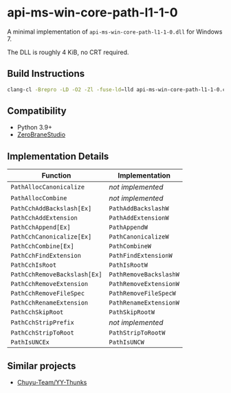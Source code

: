 # api-ms-win-core-path-l1-1-0

A minimal implementation of `api-ms-win-core-path-l1-1-0.dll` for Windows 7.

The DLL is roughly 4 KiB, no CRT required.

## Build Instructions

```bash
clang-cl -Brepro -LD -O2 -Zl -fuse-ld=lld api-ms-win-core-path-l1-1-0.c -link -def:api-ms-win-core-path-l1-1-0.def -noimplib shlwapi.lib
```

## Compatibility

- Python 3.9+
- [ZeroBraneStudio](https://github.com/OneLuaPro)

## Implementation Details

| Function                     | Implementation         |
| ---------------------------- | ---------------------- |
| `PathAllocCanonicalize`      | *not implemented*      |
| `PathAllocCombine`           | *not implemented*      |
| `PathCchAddBackslash[Ex]`    | `PathAddBackslashW`    |
| `PathCchAddExtension`        | `PathAddExtensionW`    |
| `PathCchAppend[Ex]`          | `PathAppendW`          |
| `PathCchCanonicalize[Ex]`    | `PathCanonicalizeW`    |
| `PathCchCombine[Ex]`         | `PathCombineW`         |
| `PathCchFindExtension`       | `PathFindExtensionW`   |
| `PathCchIsRoot`              | `PathIsRootW`          |
| `PathCchRemoveBackslash[Ex]` | `PathRemoveBackslashW` |
| `PathCchRemoveExtension`     | `PathRemoveExtensionW` |
| `PathCchRemoveFileSpec`      | `PathRemoveFileSpecW`  |
| `PathCchRenameExtension`     | `PathRenameExtensionW` |
| `PathCchSkipRoot`            | `PathSkipRootW`        |
| `PathCchStripPrefix`         | *not implemented*      |
| `PathCchStripToRoot`         | `PathStripToRootW`     |
| `PathIsUNCEx`                | `PathIsUNCW`           |

## Similar projects

- [Chuyu-Team/YY-Thunks](https://github.com/Chuyu-Team/YY-Thunks)
